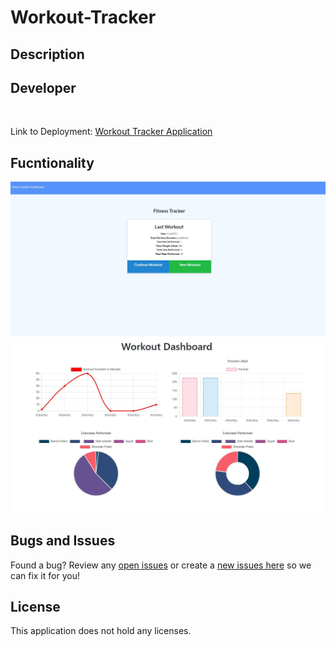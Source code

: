 # Workout-Tracker

## Description


## Developer
 
<br>

Link to Deployment: [Workout Tracker Application](https://pure-mountain-52950.herokuapp.com/)

## Fucntionality

![Screenshot](assets/Tracker.JPG)
![Screenshot](assets/Dashboard.JPG)

## Bugs and Issues
Found a bug? Review any [open issues][open-issues] or create a [new issues here][new-issue] so we can fix it for you!

## License
This application does not hold any licenses.

[open-issues]: https://github.com/dbridgman1/Workout-Tracker/issues
[new-issue]: https://github.com/dbridgman1/Workout-Tracker/issues/new